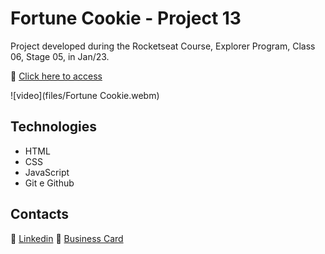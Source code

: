 # Fortune Cookie - Project 13

Project developed during the Rocketseat Course, Explorer Program, Class 06, Stage 05, in Jan/23.

🔗 [Click here to access](https://renato-albuquerque.github.io/fortune-cookie-project13-explorer/)

![video](files/Fortune Cookie.webm)

## Technologies

- HTML
- CSS
- JavaScript
- Git e Github

## Contacts

🔗 [Linkedin](https://www.linkedin.com/in/renato-malbuquerque/)
🔗 [Business Card](https://rma-contacts.vercel.app/)